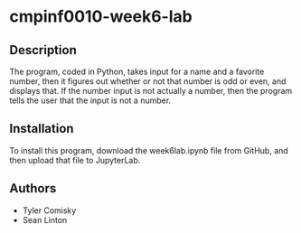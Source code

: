 # cmpinf0010-week6-lab

## Description
The program, coded in Python, takes input for a name and a favorite number, then it figures out whether or not that number is odd or even, and displays that. If the number input is not actually a number, then the program tells the user that the input is not a number.

## Installation
To install this program, download the week6lab.ipynb file from GitHub, and then upload that file to JupyterLab.

## Authors
 - Tyler Comisky
 - Sean Linton
